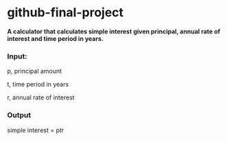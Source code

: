 # github-final-project

**A calculator that calculates simple interest given principal, annual rate of interest and time period in years.**
### Input:
p, principal amount

t, time period in years

r, annual rate of interest
### Output
   simple interest = p*t*r
